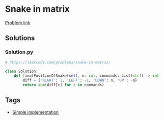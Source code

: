 # Snake in matrix

[Problem link](https://leetcode.com/problems/snake-in-matrix/)

## Solutions


### Solution.py
```py
# https://leetcode.com/problems/snake-in-matrix/

class Solution:
    def finalPositionOfSnake(self, n: int, commands: List[str]) -> int:
        diff = {'RIGHT': 1, 'LEFT': -1, 'DOWN': n, 'UP': -n}
        return sum(diff[c] for c in commands)
```
## Tags

* [Simple implementation](/Collections/simple-implementation.md#simple-implementation)
